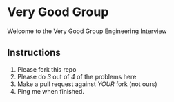 # Very Good Group

Welcome to the Very Good Group Engineering Interview

## Instructions

1. Please fork this repo
2. Please do *3* out of *4* of the problems here
3. Make a pull request against *YOUR* fork (not ours)
4. Ping me when finished.
